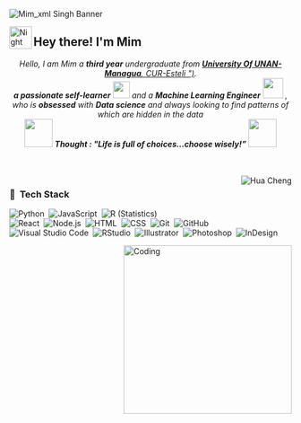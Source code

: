 ![Mim_xml Singh Banner](https://i.pinimg.com/1200x/e8/b3/22/e8b322f10201cf1f5bb6e130bad50acf.jpg)

<img alt="Night Coding" src="./assets/Hand%20Wave.gif" width='40' align="left"/><h2>Hey there! I'm Mim</h2>

<p align="center">
  <em>
    Hello, I am Mim a <b>third year</b> undergraduate from <a href="https://www.unan.edu.ni/"> <b>University Of UNAN-Managua</b>, CUR-Esteli ")</a>. <br>
    <b>a passionate self-learner</b> <img src="https://media.tenor.com/WILOSfQPu-AAAAAm/my-melodoy.webp" width="30px"> and a <b>Machine Learning Engineer</b>&nbsp;<img src="https://media.tenor.com/sUz9HU2JmzMAAAAm/cinnamoroll.webp" width="36px">&nbsp,<br>who is <b>obsessed</b>
    with <b>Data science</b> and always looking to find patterns of which are hidden in the data 
  </em> 
  <br>
  <img src="https://media.tenor.com/t_nQNJ-L8KUAAAAm/sleepy-bunny-lovely.webp" width="50" /> <b><i align="center">Thought : "Life is full of choices…choose wisely!”</i></b> <img src="https://media.tenor.com/JVresgLJNtkAAAAm/borboletas-butterflies.webp" width="50" />
</p>
<br><br>



<img alt="Hua Cheng" src="https://i.pinimg.com/originals/f8/7b/0f/f87b0fbd1780078472c3ea3937bf9fa6.gif" align="right"/>

### 🍓 &nbsp;Tech Stack

![Python](https://img.shields.io/badge/-Python-05122A?style=flat&logo=python)&nbsp;
![JavaScript](https://img.shields.io/badge/-JavaScript-05122A?style=flat&logo=javascript)&nbsp;
![R (Statistics)](https://img.shields.io/badge/-R-05122A?style=flat&logo=R&logoColor=276DC3)\
![React](https://img.shields.io/badge/-React-05122A?style=flat&logo=react)&nbsp;
![Node.js](https://img.shields.io/badge/-Node.js-05122A?style=flat&logo=node.js)&nbsp;
![HTML](https://img.shields.io/badge/-HTML-05122A?style=flat&logo=HTML5)&nbsp;
![CSS](https://img.shields.io/badge/-CSS-05122A?style=flat&logo=CSS3&logoColor=1572B6)&nbsp;
![Git](https://img.shields.io/badge/-Git-05122A?style=flat&logo=git)&nbsp;
![GitHub](https://img.shields.io/badge/-GitHub-05122A?style=flat&logo=github)&nbsp;
![Visual Studio Code](https://img.shields.io/badge/-Visual%20Studio%20Code-05122A?style=flat&logo=visual-studio-code&logoColor=007ACC)&nbsp;
![RStudio](https://img.shields.io/badge/-RStudio-05122A?style=flat&logo=rstudio)&nbsp;
![Illustrator](https://img.shields.io/badge/-Illustrator-05122A?style=flat&logo=adobe-illustrator)&nbsp;
![Photoshop](https://img.shields.io/badge/-Photoshop-05122A?style=flat&logo=adobe-photoshop)&nbsp;
![InDesign](https://img.shields.io/badge/-InDesign-05122A?style=flat&logo=adobe-indesign)

<img align="right" alt="Coding" width="300" src="https://cdn.dribbble.com/users/1277312/screenshots/14733298/media/39b1045e593737587dd60e42c8422d1f.gif" >
